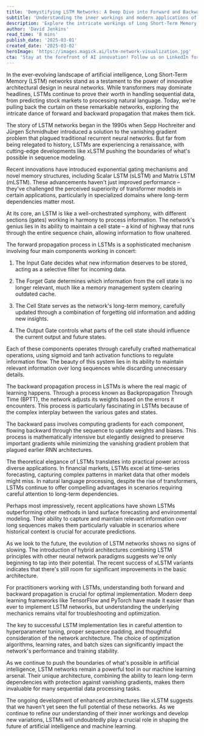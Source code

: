 ```yaml
---
title: 'Demystifying LSTM Networks: A Deep Dive into Forward and Backward Propagation'
subtitle: 'Understanding the inner workings and modern applications of LSTM neural networks'
description: 'Explore the intricate workings of Long Short-Term Memory (LSTM) networks, from their innovative architecture to their practical applications in AI. Learn how forward and backward propagation enable these networks to process sequential data effectively, and discover why LSTMs remain crucial in modern machine learning despite the rise of transformer models.'
author: 'David Jenkins'
read_time: '8 mins'
publish_date: '2025-03-01'
created_date: '2025-03-02'
heroImage: 'https://images.magick.ai/lstm-network-visualization.jpg'
cta: 'Stay at the forefront of AI innovation! Follow us on LinkedIn for more in-depth analyses of cutting-edge machine learning technologies and expert insights into the future of artificial intelligence.'
---
```


In the ever-evolving landscape of artificial intelligence, Long Short-Term Memory (LSTM) networks stand as a testament to the power of innovative architectural design in neural networks. While transformers may dominate headlines, LSTMs continue to prove their worth in handling sequential data, from predicting stock markets to processing natural language. Today, we're pulling back the curtain on these remarkable networks, exploring the intricate dance of forward and backward propagation that makes them tick.

The story of LSTM networks began in the 1990s when Sepp Hochreiter and Jürgen Schmidhuber introduced a solution to the vanishing gradient problem that plagued traditional recurrent neural networks. But far from being relegated to history, LSTMs are experiencing a renaissance, with cutting-edge developments like xLSTM pushing the boundaries of what's possible in sequence modeling.

Recent innovations have introduced exponential gating mechanisms and novel memory structures, including Scalar LSTM (sLSTM) and Matrix LSTM (mLSTM). These advancements haven't just improved performance – they've challenged the perceived superiority of transformer models in certain applications, particularly in specialized domains where long-term dependencies matter most.

At its core, an LSTM is like a well-orchestrated symphony, with different sections (gates) working in harmony to process information. The network's genius lies in its ability to maintain a cell state – a kind of highway that runs through the entire sequence chain, allowing information to flow unaltered.

The forward propagation process in LSTMs is a sophisticated mechanism involving four main components working in concert:

1. The Input Gate decides what new information deserves to be stored, acting as a selective filter for incoming data.

2. The Forget Gate determines which information from the cell state is no longer relevant, much like a memory management system clearing outdated cache.

3. The Cell State serves as the network's long-term memory, carefully updated through a combination of forgetting old information and adding new insights.

4. The Output Gate controls what parts of the cell state should influence the current output and future states.

Each of these components operates through carefully crafted mathematical operations, using sigmoid and tanh activation functions to regulate information flow. The beauty of this system lies in its ability to maintain relevant information over long sequences while discarding unnecessary details.

The backward propagation process in LSTMs is where the real magic of learning happens. Through a process known as Backpropagation Through Time (BPTT), the network adjusts its weights based on the errors it encounters. This process is particularly fascinating in LSTMs because of the complex interplay between the various gates and states.

The backward pass involves computing gradients for each component, flowing backward through the sequence to update weights and biases. This process is mathematically intensive but elegantly designed to preserve important gradients while minimizing the vanishing gradient problem that plagued earlier RNN architectures.

The theoretical elegance of LSTMs translates into practical power across diverse applications. In financial markets, LSTMs excel at time-series forecasting, capturing complex patterns in market data that other models might miss. In natural language processing, despite the rise of transformers, LSTMs continue to offer compelling advantages in scenarios requiring careful attention to long-term dependencies.

Perhaps most impressively, recent applications have shown LSTMs outperforming other methods in land surface forecasting and environmental modeling. Their ability to capture and maintain relevant information over long sequences makes them particularly valuable in scenarios where historical context is crucial for accurate predictions.

As we look to the future, the evolution of LSTM networks shows no signs of slowing. The introduction of hybrid architectures combining LSTM principles with other neural network paradigms suggests we're only beginning to tap into their potential. The recent success of xLSTM variants indicates that there's still room for significant improvements in the basic architecture.

For practitioners working with LSTMs, understanding both forward and backward propagation is crucial for optimal implementation. Modern deep learning frameworks like TensorFlow and PyTorch have made it easier than ever to implement LSTM networks, but understanding the underlying mechanics remains vital for troubleshooting and optimization.

The key to successful LSTM implementation lies in careful attention to hyperparameter tuning, proper sequence padding, and thoughtful consideration of the network architecture. The choice of optimization algorithms, learning rates, and batch sizes can significantly impact the network's performance and training stability.

As we continue to push the boundaries of what's possible in artificial intelligence, LSTM networks remain a powerful tool in our machine learning arsenal. Their unique architecture, combining the ability to learn long-term dependencies with protection against vanishing gradients, makes them invaluable for many sequential data processing tasks.

The ongoing development of enhanced architectures like xLSTM suggests that we haven't yet seen the full potential of these networks. As we continue to refine our understanding of their inner workings and develop new variations, LSTMs will undoubtedly play a crucial role in shaping the future of artificial intelligence and machine learning.